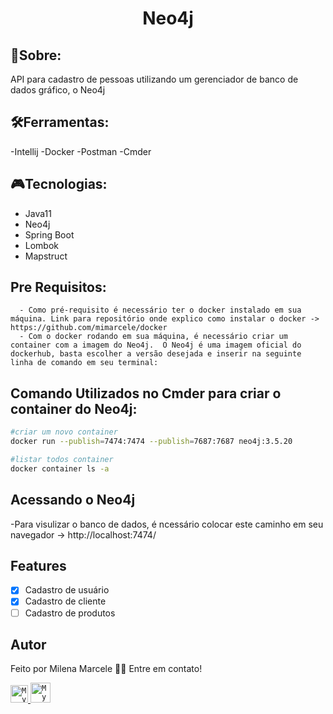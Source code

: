 <h1 align="center">Neo4j</h1>

   ## 📰Sobre:
   API para cadastro de pessoas utilizando um gerenciador de banco de dados gráfico, o Neo4j
   
   ## 🛠Ferramentas:
   -Intellij
   -Docker
   -Postman
   -Cmder
   
   ## 🎮Tecnologias:
  - Java11
  - Neo4j
  - Spring Boot
  - Lombok
  - Mapstruct



   ## Pre Requisitos:
      - Como pré-requisito é necessário ter o docker instalado em sua máquina. Link para repositório onde explico como instalar o docker -> https://github.com/mimarcele/docker 
      - Com o docker rodando em sua máquina, é necessário criar um container com a imagem do Neo4j.  O Neo4j é uma imagem oficial do dockerhub, basta escolher a versão desejada e inserir na seguinte linha de comando em seu terminal:
 

 ## Comando Utilizados no Cmder para criar o container do Neo4j:

```bash
#criar um novo container
docker run --publish=7474:7474 --publish=7687:7687 neo4j:3.5.20

#listar todos container
docker container ls -a

```

  ## Acessando o Neo4j
  -Para visulizar o banco de dados, é ncessário colocar este caminho em seu navegador -> http://localhost:7474/

  ## Features

- [x] Cadastro de usuário
- [x] Cadastro de cliente
- [ ] Cadastro de produtos

## Autor

Feito por Milena Marcele 👋🏽 Entre em contato!


<a href="https://www.linkedin.com/in/milena-marcele-gomes-7102151b0/">
  <code><img alt="My linkedin" width="28" src="https://www.flaticon.com/svg/static/icons/svg/1383/1383262.svg" /></code>
</a>

<a href="https://milenamarcele777@gmail.com">
  <code><img alt="My e-mail" width="32" src="https://www.flaticon.com/svg/static/icons/svg/324/324123.svg" /></code>



